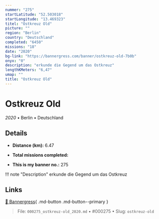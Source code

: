 ```yaml
---
nummer: "275"
startLatitude: "52.503018"
startLongitude: "13.469323"
titel: "Ostkreuz Old"
picture: ""
region: "Berlin"
country: "Deutschland"
completed: "6450"
missions: "18"
date: "2020"
bg-link: "https://bannergress.com/banner/ostkreuz-old-7b0b"
onyx: "0"
description: "erkunde die Gegend um das Ostkreuz"
lengthKMeters: "6,47"
umap: ""
title: "Ostkreuz Old"
---
```

# Ostkreuz Old

*2020* • Berlin • Deutschland



## Details
- **Distance (km):** 6.47

- **Total missions completed:** 
- **This is my banner no.:** 275


!!! note "Description"
    erkunde die Gegend um das Ostkreuz



## Links
[🔗 Bannergress](https://bannergress.com/banner/ostkreuz-old-7b0b){ .md-button .md-button--primary }



> File: `000275_ostkreuz-old_2020.md` • #000275 • Slug: `ostkreuz-old`
